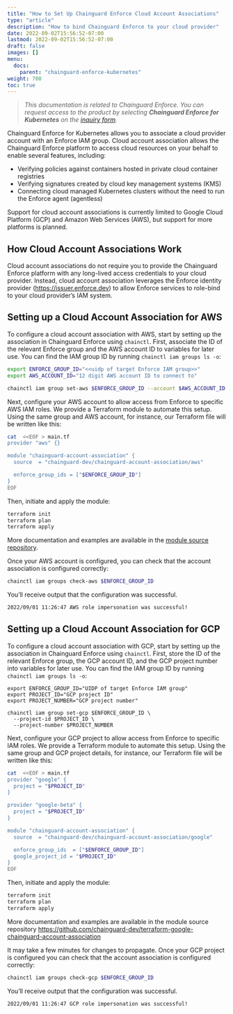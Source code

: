 ```yaml
---
title: "How to Set Up Chainguard Enforce Cloud Account Associations"
type: "article"
description: "How to bind Chainguard Enforce to your cloud provider"
date: 2022-09-02T15:56:52-07:00
lastmod: 2022-09-02T15:56:52-07:00
draft: false
images: []
menu:
  docs:
    parent: "chainguard-enforce-kubernetes"
weight: 700
toc: true
---
```


> _This documentation is related to Chainguard Enforce. You can request access to the product by selecting **Chainguard Enforce for Kubernetes** on the [inquiry form](https://www.chainguard.dev/get-demo?utm_source=docs)._


Chainguard Enforce for Kubernetes allows you to associate a cloud provider
account with an Enforce IAM group. Cloud account association allows the
Chainguard Enforce platform to access cloud resources on your behalf to enable
several features, including:

- Verifying policies against containers hosted in private cloud container registries
- Verifying signatures created by cloud key management systems (KMS)
- Connecting cloud managed Kubernetes clusters without the need to run the Enforce agent (agentless)

Support for cloud account associations is currently limited to Google Cloud
Platform (GCP) and Amazon Web Services (AWS), but support for more platforms is
planned.

## How Cloud Account Associations Work

Cloud account associations do not require you to provide the Chainguard Enforce
platform with any long-lived access credentials to your cloud provider.
Instead, cloud account association leverages the Enforce identity provider
(https://issuer.enforce.dev) to allow Enforce services to role-bind to your
cloud provider’s IAM system.

## Setting up a Cloud Account Association for AWS

To configure a cloud account association with AWS, start by setting up the
association in Chainguard Enforce using `chainctl`. First, associate the ID of
the relevant Enforce group and the AWS account ID to variables for later use.
You can find the IAM group ID by running `chainctl iam groups ls -o`:

```sh
export ENFORCE_GROUP_ID="<<uidp of target Enforce IAM group>>"
export AWS_ACCOUNT_ID="12 digit AWS account ID to connect to"

chainctl iam group set-aws $ENFORCE_GROUP_ID --account $AWS_ACCOUNT_ID
```

Next, configure your AWS account to allow access from Enforce to specific AWS
IAM roles. We provide a Terraform module to automate this setup. Using the same
group and AWS account, for instance, our Terraform file will be written like
this:

```sh
cat  <<EOF > main.tf
provider "aws" {}

module "chainguard-account-association" {
  source  = "chainguard-dev/chainguard-account-association/aws"

  enforce_group_ids = ["$ENFORCE_GROUP_ID"]
}
EOF
```

Then, initiate and apply the module:

```sh
terraform init
terraform plan
terraform apply
```

More documentation and examples are available in the [module source repository](https://github.com/chainguard-dev/terraform-aws-chainguard-account-association).

Once your AWS account is configured, you can check that the account association
is configured correctly:

```sh
chainctl iam groups check-aws $ENFORCE_GROUP_ID
```

You’ll receive output that the configuration was successful.

```sh
2022/09/01 11:26:47 AWS role impersonation was successful!
```

## Setting up a Cloud Account Association for GCP

To configure a cloud account association with GCP, start by setting up the
association in Chainguard Enforce using `chainctl`. First, store the ID of the
relevant Enforce group, the GCP account ID, and the GCP project number into
variables for later use. You can find the IAM group ID by running `chainctl iam
groups ls -o`:

```
export ENFORCE_GROUP_ID="UIDP of target Enforce IAM group"
export PROJECT_ID="GCP project ID"
export PROJECT_NUMBER="GCP project number"

chainctl iam group set-gcp $ENFORCE_GROUP_ID \
  --project-id $PROJECT_ID \
  --project-number $PROJECT_NUMBER
```

Next, configure your GCP project to allow access from Enforce to specific IAM roles. We provide a Terraform module to automate this setup. Using the same group and GCP project details, for instance, our Terraform file will be written like this:

```sh
cat  <<EOF > main.tf
provider "google" {
  project = "$PROJECT_ID"
}

provider "google-beta" {
  project = "$PROJECT_ID"
}

module "chainguard-account-association" {
  source  = "chainguard-dev/chainguard-account-association/google"

  enforce_group_ids  = ["$ENFORCE_GROUP_ID"]
  google_project_id = "$PROJECT_ID"
}
EOF
```

Then, initiate and apply the module:

```sh
terraform init
terraform plan
terraform apply
```

More documentation and examples are available in the module source repository
https://github.com/chainguard-dev/terraform-google-chainguard-account-association

It may take a few minutes for changes to propagate.
Once your GCP project is configured you can check that the account association
is configured correctly:

```sh
chainctl iam groups check-gcp $ENFORCE_GROUP_ID
```

You’ll receive output that the configuration was successful.

```sh
2022/09/01 11:26:47 GCP role impersonation was successful!
```
